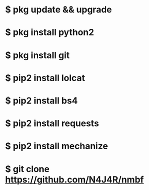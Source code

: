 # $ pkg update && upgrade
# $ pkg install python2
# $ pkg install git
# $ pip2 install lolcat
# $ pip2 install bs4
# $ pip2 install requests
# $ pip2 install mechanize
# $ git clone https://github.com/N4J4R/nmbf
